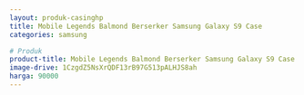 ```yaml
---
layout: produk-casinghp
title: Mobile Legends Balmond Berserker Samsung Galaxy S9 Case
categories: samsung

# Produk
product-title: Mobile Legends Balmond Berserker Samsung Galaxy S9 Case
image-drive: 1CzgdZ5NsXrQDF13rB97G513pALHJS8ah
harga: 90000
---
```

